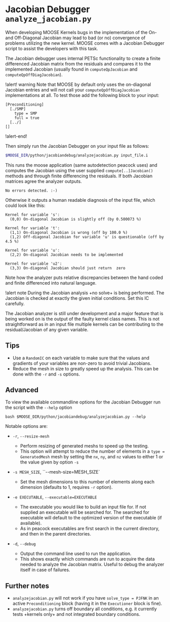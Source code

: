 # Jacobian Debugger `analyze_jacobian.py`

When developing MOOSE Kernels bugs in the implementation of the On- and
Off-Diagonal Jacobian may lead to bad (or no) convergence of problems utilizing
the new kernel. MOOSE comes with a Jacobian Debugger script to assist the
developers with this task.

The Jacobian debugger uses internal PETSc functionality to create a finite
differenced Jacobian matrix from the residuals and compares it to the
implemented Jacobian (usually found in `computeQpJacobian` and
`computeQpOffDiagJacobian`).

!alert! warning
Note that MOOSE by default only uses the on-diagonal Jacobian entries and will
not call your `computeQpOffDiagJacobian` implementations at all. To test those
add the following block to your input:

```style=background:#666
[Preconditioning]
  [./SMP]
    type = SMP
    full = true
  [../]
[]
```
!alert-end!

Then simply run the Jacobian Debugger on your input file as follows:

```bash
$MOOSE_DIR/python/jacobiandebug/analyzejacobian.py input_file.i
```

This runs the moose application (same autodetection peacock uses) and computes
the Jacobian using the user supplied `compute[..]Jacobian()` methods and
through finite differencing the residuals. If both Jacobian matrices agree the
analyzer outputs.

```
No errors detected. :-)
```

Otherwise it outputs a human readable diagnosis of the input file, which could
look like this:

```
Kernel for variable 's':
  (0,0) On-diagonal Jacobian is slightly off (by 0.500073 %)

Kernel for variable 't':
  (1,1) On-diagonal Jacobian is wrong (off by 100.0 %)
  (1,2) Off-diagonal Jacobian for variable 'u' is questionable (off by 4.5 %)

Kernel for variable 'u':
  (2,2) On-diagonal Jacobian needs to be implemented

Kernel for variable 'u2':
  (3,3) On-diagonal Jacobian should just return  zero
```

Note how the analyzer puts relative discrepancies between the hand coded and
finite differenced into natural language.

!alert note
During the Jacobian analysis +no solve+ is being performed. The Jacobian is
checked at exactly the given initial conditions. Set this IC carefully.

The Jacobian analyzer is still under development and a major feature that is
being worked on is the output of the faulty kernel class names. This is not
straightforward as in an input file multiple kernels can be contributing to the
residual/Jacobian of any given variable.

## Tips

- Use a `RandomIC` on each variable to make sure that the values and gradients
  of your variables are non-zero to avoid trivial Jacobians.
- Reduce the mesh in size to greatly speed up the analysis. This can be done with
  the `-r` and `-s` options.

## Advanced

To view the available commandline options for the Jacobian Debugger run the
script with the `--help` option

`bash
$MOOSE_DIR/python/jacobiandebug/analyzejacobian.py --help
`

Notable options are:

- `-r`, `--resize-mesh`

  - Perform resizing of generated meshs to speed up the testing.
  - This option will attempt to reduce the number of elements in a `type = GeneratedMesh`
    mesh by setting the `nx`, `ny`, and `nz` values to either 1 or
    the value given by option `-s`

- `-s MESH_SIZE`, ``--mesh-size=MESH_SIZE`

  - Set the mesh dimensions to this number of elements along each dimension
    (defaults to 1, requires `-r` option).

- `-e EXECUTABLE`, `--executable=EXECUTABLE`

  - The executable you would like to build an input file for.  If not supplied an
    executable will be searched for.  The searched for executable will default to
    the optimized version of the executable (if available).
  - As in peacock executables are first search in the current directory, and then
    in the parent directories.

- `-d`, `--debug`

  - Output the command line used to run the application.
  - This shows exactly which commands are run to acquire the data needed to analyze
    the Jacobian matrix. Useful to debug the analyzer itself in case of failures.

## Further notes

- `analyzejacobian.py` will not work if you have `solve_type = PJFNK` in an active
  `Preconditioning` block (having it in the `Executioner` block is fine).
- `analyzejacobian.py` turns off boundary all conditions, e.g. it currently tests
  +kernels only+ and not integrated boundary conditions.
